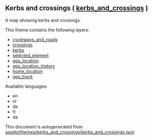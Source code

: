 

 Kerbs and crossings ( [kerbs_and_crossings](https://mapcomplete.osm.be/kerbs_and_crossings) ) 
-----------------------------------------------------------------------------------------------



A map showing kerbs and crossings.

This theme contains the following layers:



  - [cycleways_and_roads](../Layers/cycleways_and_roads.md)
  - [crossings](../Layers/crossings.md)
  - [kerbs](../Layers/kerbs.md)
  - [selected_element](../Layers/selected_element.md)
  - [gps_location](../Layers/gps_location.md)
  - [gps_location_history](../Layers/gps_location_history.md)
  - [home_location](../Layers/home_location.md)
  - [gps_track](../Layers/gps_track.md)


Available languages:



  - en
  - nl
  - de
  - fr
  - da
 

This document is autogenerated from [assets/themes/kerbs_and_crossings/kerbs_and_crossings.json](https://github.com/pietervdvn/MapComplete/blob/develop/assets/themes/kerbs_and_crossings/kerbs_and_crossings.json)